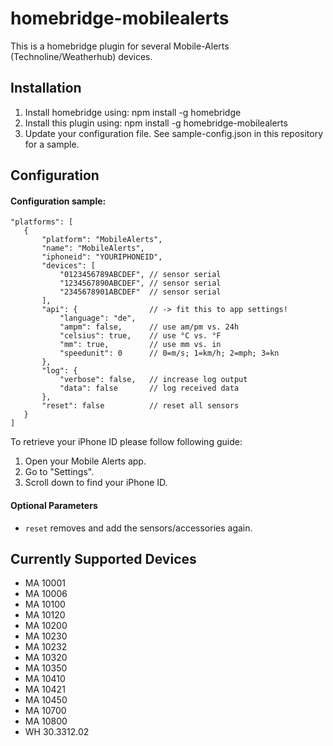 # homebridge-mobilealerts 

This is a homebridge plugin for several Mobile-Alerts (Technoline/Weatherhub) devices.

## Installation
1. Install homebridge using: npm install -g homebridge
2. Install this plugin using: npm install -g homebridge-mobilealerts
3. Update your configuration file. See sample-config.json in this repository for a sample. 


## Configuration
#### Configuration sample:

 ```
"platforms": [
	{
		"platform": "MobileAlerts",
		"name": "MobileAlerts",
		"iphoneid": "YOURIPHONEID",
		"devices": [
			"0123456789ABCDEF",	// sensor serial
			"1234567890ABCDEF",	// sensor serial
			"2345678901ABCDEF"	// sensor serial
		],
		"api": {				// -> fit this to app settings!
			"language": "de",		
			"ampm": false,		// use am/pm vs. 24h
			"celsius": true,	// use °C vs. °F
			"mm": true,			// use mm vs. in
			"speedunit": 0		// 0=m/s; 1=km/h; 2=mph; 3=kn
		},
		"log": {
			"verbose": false,	// increase log output
			"data": false		// log received data
		},
		"reset": false			// reset all sensors
	}
]
```

To retrieve your iPhone ID please follow following guide:
1. Open your Mobile Alerts app.
2. Go to "Settings".
3. Scroll down to find your iPhone ID. 

#### Optional Parameters

* `reset` removes and add the sensors/accessories again.


## Currently Supported Devices
* MA 10001
* MA 10006
* MA 10100
* MA 10120
* MA 10200
* MA 10230
* MA 10232
* MA 10320
* MA 10350
* MA 10410
* MA 10421
* MA 10450
* MA 10700
* MA 10800
* WH 30.3312.02